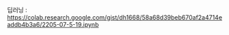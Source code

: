 딥러닝 :  https://colab.research.google.com/gist/dh1668/58a68d39beb670af2a4714eaddb4b3a6/2205-07-5-19.ipynb
